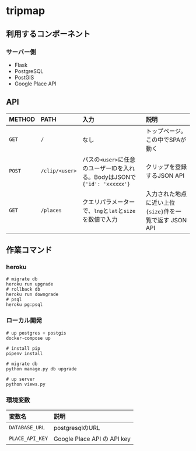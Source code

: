 # tripmap

## 利用するコンポーネント

### サーバー側

- Flask
- PostgreSQL
- PostGIS
- Google Place API

## API

|METHOD|PATH|入力|説明|
|:--|:--|:--|:--|
|`GET`|`/`|なし|トップページ。この中でSPAが動く|
|`POST`|`/clip/<user>`|パスの`<user>`に任意のユーザーIDを入れる。BodyはJSONで ` {'id': 'xxxxxx'}`|クリップを登録するJSON API|
|`GET`|`/places`|クエリパラメーターで、`lng`と`lat`と`size`を数値で入力|入力された地点に近い上位`{size}`件を一覧で返す JSON API|

## 作業コマンド

### heroku

```
# migrate db
heroku run upgrade
# rollback db
heroku run downgrade
# psql
heroku pg:psql
```

### ローカル開発

```
# up postgres + postgis
docker-compose up

# install pip
pipenv install

# migrate db
python manage.py db upgrade

# up server
python views.py
```

### 環境変数

|変数名|説明|
|:--|:--|
|`DATABASE_URL`|postgresqlのURL|
|`PLACE_API_KEY`|Google Place API の API key|

